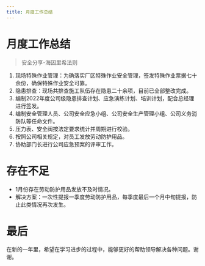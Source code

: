 ```yaml
---
title: 月度工作总结
---
```


# 月度工作总结
> 安全分享-海因里希法则
1. 现场特殊作业管理：为确落实厂区特殊作业安全管理，签发特殊作业票据七十余份，确保特殊作业安全可靠。
2. 隐患排查：现场共排查施工队伍存在隐患二十余项，目前已全部整改完成。
3. 编制2022年度公司级隐患排查计划、应急演练计划、培训计划，配合总经理进行签发。
4. 编制安全管理人员、公司安全应急小组、公司安全生产管理小组、公司义务消防队等任命文件。
5. 压力表、安全阀按法定要求统计并周期进行校验。
6. 按照公司相关规定，对员工发放劳动防护用品。
7. 协助部门长进行公司应急预案的评审工作。

# 存在不足
- 1月份存在劳动防护用品发放不及时情况。
- 解决方案：一次性提报一季度劳动防护用品，每季度最后一个月中旬提报，防止此类情况再次发生。

# 最后
在新的一年里，希望在学习进步的过程中，能够更好的帮助领导解决各种问题。谢谢。


